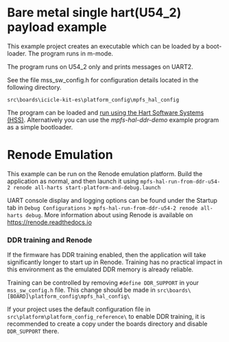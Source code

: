 
# Bare metal single hart(U54_2) payload example

This example project creates an executable which can be loaded by a boot-loader.
The program runs in m-mode. 

The program runs on U54_2 only and prints messages on UART2.

See the file mss_sw_config.h for configuration details located in the following directory.

~~~
src\boards\icicle-kit-es\platform_config\mpfs_hal_config
~~~

The program can be loaded and [run using the Hart Software Systems (HSS)](https://github.com/polarfire-soc/polarfire-soc-bare-metal-examples/blob/main/driver-examples/mss/mpfs-hal/README.md).
Alternatively you can use the *mpfs-hal-ddr-demo* example program as a simple bootloader.

# Renode Emulation
This example can be run on the Renode emulation platform. Build the application as normal, and then launch it using `mpfs-hal-run-from-ddr-u54-2 renode all-harts start-platform-and-debug.launch`

UART console display and logging options can be found under the Startup tab in `Debug Configurations` > `mpfs-hal-run-from-ddr-u54-2 renode all-harts debug`. More information about using Renode is available on https://renode.readthedocs.io

### DDR training and Renode
If the firmware has DDR training enabled, then the application will take significantly longer to start up in Renode. Training has no practical impact in this environment as the emulated DDR memory is already reliable.

Training can be controlled by removing `#define DDR_SUPPORT` in your `mss_sw_config.h` file. This change should be made in `src\boards\[BOARD]\platform_config\mpfs_hal_config\`

If your project uses the default configuration file in `src\platform\platform_config_reference\` to enable DDR training, it is recommended to create a copy under the boards directory and disable `DDR_SUPPORT` there.
